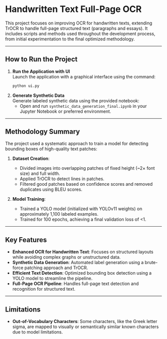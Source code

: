 # Handwritten Text Full-Page OCR

This project focuses on improving OCR for handwritten texts, extending TrOCR to handle full-page structured text (paragraphs and essays). It includes scripts and methods used throughout the development process, from initial experimentation to the final optimized methodology.

---

## **How to Run the Project**

1. **Run the Application with UI**  
   Launch the application with a graphical interface using the command:
   ```bash
   python ui.py


2. **Generate Synthetic Data**  
   Generate labeled synthetic data using the provided notebook:
    - Open and run `synthetic_data_generation_final.ipynb` in your Jupyter Notebook or preferred environment.

---

## **Methodology Summary**
The project used a systematic approach to train a model for detecting bounding boxes of high-quality text patches:

1. **Dataset Creation**:
    - Divided images into overlapping patches of fixed height (~2× font size) and full width.
    - Applied TrOCR to detect lines in patches.
    - Filtered good patches based on confidence scores and removed duplicates using BLEU scores.

2. **Model Training**:
    - Trained a YOLO model (initialized with YOLOv11 weights) on approximately 1,100 labeled examples.
    - Trained for 100 epochs, achieving a final validation loss of <1.


---

## **Key Features**

- **Enhanced OCR for Handwritten Text**: Focuses on structured layouts while avoiding complex graphs or unstructured data.
- **Synthetic Data Generation**: Automated label generation using a brute-force patching approach and TrOCR.
- **Efficient Text Detection**: Optimized bounding box detection using a YOLO model to streamline the pipeline.
- **Full-Page OCR Pipeline**: Handles full-page text detection and recognition for structured text.

---

## **Limitations**

- **Out-of-Vocabulary Characters**: Some characters, like the Greek letter sigma, are mapped to visually or semantically similar known characters due to model limitations.
